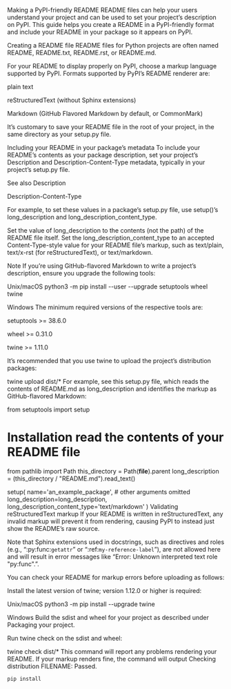 Making a PyPI-friendly README
README files can help your users understand your project and can be used to set your project’s description on PyPI. This guide helps you create a README in a PyPI-friendly format and include your README in your package so it appears on PyPI.

Creating a README file
README files for Python projects are often named README, README.txt, README.rst, or README.md.

For your README to display properly on PyPI, choose a markup language supported by PyPI. Formats supported by PyPI’s README renderer are:

plain text

reStructuredText (without Sphinx extensions)

Markdown (GitHub Flavored Markdown by default, or CommonMark)

It’s customary to save your README file in the root of your project, in the same directory as your setup.py file.

Including your README in your package’s metadata
To include your README’s contents as your package description, set your project’s Description and Description-Content-Type metadata, typically in your project’s setup.py file.

See also
Description

Description-Content-Type

For example, to set these values in a package’s setup.py file, use setup()’s long_description and long_description_content_type.

Set the value of long_description to the contents (not the path) of the README file itself. Set the long_description_content_type to an accepted Content-Type-style value for your README file’s markup, such as text/plain, text/x-rst (for reStructuredText), or text/markdown.

Note If you’re using GitHub-flavored Markdown to write a project’s description, ensure you upgrade the following tools:

Unix/macOS
python3 -m pip install --user --upgrade setuptools wheel twine

Windows
The minimum required versions of the respective tools are:

setuptools >= 38.6.0

wheel >= 0.31.0

twine >= 1.11.0

It’s recommended that you use twine to upload the project’s distribution packages:

twine upload dist/*
For example, see this setup.py file, which reads the contents of README.md as long_description and identifies the markup as GitHub-flavored Markdown:

from setuptools import setup

# Installation read the contents of your README file
from pathlib import Path
this_directory = Path(__file__).parent
long_description = (this_directory / "README.md").read_text()

setup(
    name='an_example_package',
    # other arguments omitted
    long_description=long_description,
    long_description_content_type='text/markdown'
)
Validating reStructuredText markup
If your README is written in reStructuredText, any invalid markup will prevent it from rendering, causing PyPI to instead just show the README’s raw source.

Note that Sphinx extensions used in docstrings, such as directives and roles (e.g., “:py:func:`getattr`” or “:ref:`my-reference-label`”), are not allowed here and will result in error messages like “Error: Unknown interpreted text role "py:func".”.

You can check your README for markup errors before uploading as follows:

Install the latest version of twine; version 1.12.0 or higher is required:


Unix/macOS
python3 -m pip install --upgrade twine

Windows
Build the sdist and wheel for your project as described under Packaging your project.

Run twine check on the sdist and wheel:

twine check dist/*
This command will report any problems rendering your README. If your markup renders fine, the command will output Checking distribution FILENAME: Passed.
```
pip install  
```